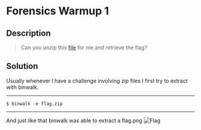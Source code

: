# Forensics Warmup 1
## Description
> Can you unzip this [file](https://2018shell.picoctf.com/static/8483d8ac0beca391b8322bc414773cfc/flag.zip) for me and retrieve the flag?
## Solution
Usually whenever I have a challenge involving zip files I first try to extract
with binwalk.
***
    $ binwalk -e flag.zip
***
And just like that binwalk was able to extract a flag.png
![Flag]()
